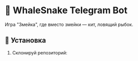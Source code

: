 # 🐳 WhaleSnake Telegram Bot

Игра "Змейка", где вместо змейки — кит, ловящий рыбок.

## 🚀 Установка

1. Склонируй репозиторий:
